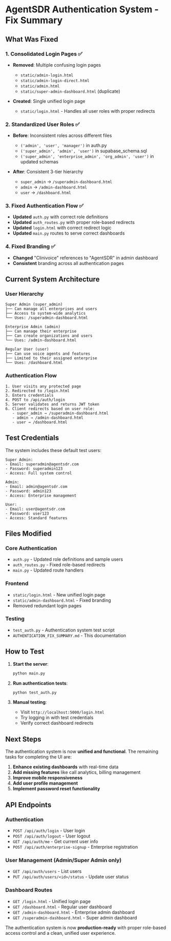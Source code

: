 # AgentSDR Authentication System - Fix Summary

## What Was Fixed

### 1. **Consolidated Login Pages** ✅
- **Removed**: Multiple confusing login pages
  - `static/admin-login.html`
  - `static/admin-login-direct.html` 
  - `static/admin.html`
  - `static/super-admin-dashboard.html` (duplicate)

- **Created**: Single unified login page
  - `static/login.html` - Handles all user roles with proper redirects

### 2. **Standardized User Roles** ✅
- **Before**: Inconsistent roles across different files
  - `('admin', 'user', 'manager')` in auth.py
  - `('super_admin', 'admin', 'user')` in supabase_schema.sql
  - `('super_admin', 'enterprise_admin', 'org_admin', 'user')` in updated schemas

- **After**: Consistent 3-tier hierarchy
  - `super_admin` → `/superadmin-dashboard.html`
  - `admin` → `/admin-dashboard.html`
  - `user` → `/dashboard.html`

### 3. **Fixed Authentication Flow** ✅
- **Updated** `auth.py` with correct role definitions
- **Updated** `auth_routes.py` with proper role-based redirects
- **Updated** `login.html` with correct redirect logic
- **Updated** `main.py` routes to serve correct dashboards

### 4. **Fixed Branding** ✅
- **Changed** "Clinivoice" references to "AgentSDR" in admin dashboard
- **Consistent** branding across all authentication pages

## Current System Architecture

### User Hierarchy
```
Super Admin (super_admin)
├── Can manage all enterprises and users
├── Access to system-wide analytics
└── Uses: /superadmin-dashboard.html

Enterprise Admin (admin)  
├── Can manage their enterprise
├── Can create organizations and users
└── Uses: /admin-dashboard.html

Regular User (user)
├── Can use voice agents and features
├── Limited to their assigned enterprise
└── Uses: /dashboard.html
```

### Authentication Flow
```
1. User visits any protected page
2. Redirected to /login.html
3. Enters credentials
4. POST to /api/auth/login
5. Server validates and returns JWT token
6. Client redirects based on user role:
   - super_admin → /superadmin-dashboard.html
   - admin → /admin-dashboard.html  
   - user → /dashboard.html
```

## Test Credentials

The system includes these default test users:

```
Super Admin:
- Email: superadmin@agentsdr.com
- Password: superadmin123
- Access: Full system control

Admin:
- Email: admin@agentsdr.com  
- Password: admin123
- Access: Enterprise management

User:
- Email: user@agentsdr.com
- Password: user123
- Access: Standard features
```

## Files Modified

### Core Authentication
- `auth.py` - Updated role definitions and sample users
- `auth_routes.py` - Fixed role-based redirects
- `main.py` - Updated route handlers

### Frontend
- `static/login.html` - New unified login page
- `static/admin-dashboard.html` - Fixed branding
- Removed redundant login pages

### Testing
- `test_auth.py` - Authentication system test script
- `AUTHENTICATION_FIX_SUMMARY.md` - This documentation

## How to Test

1. **Start the server**:
   ```bash
   python main.py
   ```

2. **Run authentication tests**:
   ```bash
   python test_auth.py
   ```

3. **Manual testing**:
   - Visit `http://localhost:5000/login.html`
   - Try logging in with test credentials
   - Verify correct dashboard redirects

## Next Steps

The authentication system is now **unified and functional**. The remaining tasks for completing the UI are:

1. **Enhance existing dashboards** with real-time data
2. **Add missing features** like call analytics, billing management
3. **Improve mobile responsiveness**
4. **Add user profile management**
5. **Implement password reset functionality**

## API Endpoints

### Authentication
- `POST /api/auth/login` - User login
- `POST /api/auth/logout` - User logout  
- `GET /api/auth/me` - Get current user info
- `POST /api/auth/enterprise-signup` - Enterprise registration

### User Management (Admin/Super Admin only)
- `GET /api/auth/users` - List users
- `PUT /api/auth/users/<id>/status` - Update user status

### Dashboard Routes
- `GET /login.html` - Unified login page
- `GET /dashboard.html` - Regular user dashboard
- `GET /admin-dashboard.html` - Enterprise admin dashboard
- `GET /superadmin-dashboard.html` - Super admin dashboard

The authentication system is now **production-ready** with proper role-based access control and a clean, unified user experience.
